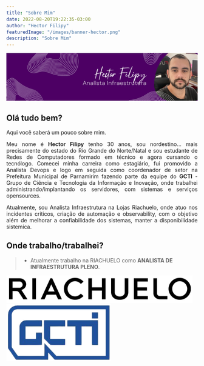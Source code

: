 ```yaml
---
title: "Sobre Mim"
date: 2022-08-20T19:22:35-03:00
author: "Hector Filipy"
featuredImage: "/images/banner-hector.png"
description: "Sobre Mim"
---
```


<center>
<img src="/images/banner-hector.png" alt="Hector Filipy"/>
</center>

## Olá tudo bem?

Aqui você saberá um pouco sobre mim.

<p style="text-align: justify;">Meu nome é <b>Hector Filipy</b> tenho 30 anos, sou nordestino... mais precisamente do estado do Rio Grande do Norte/Natal e sou estudante de Redes de Computadores formado em técnico e agora cursando o tecnólogo. Comecei minha carreira como estagiário, fui promovido a Analista Devops e logo em seguida como coordenador de setor na Prefeitura Municipal de Parnamirim fazendo parte da equipe do <b>GCTI</b> - Grupo de Ciência e Tecnologia da Informação e Inovação, onde trabalhei administrando/implantando os servidores, com sistemas e serviços opensources.</p>

<p style="text-align: justify;">Atualmente, sou Analista Infraestrutura na Lojas Riachuelo, onde atuo nos incidentes críticos, criação de automação e observability, com o objetivo além de melhorar a confiabilidade dos sistemas, manter a disponibilidade sistemica.</p>

## Onde trabalho/trabalhei?

> * Atualmente trabalho na RIACHUELO como **ANALISTA DE INFRAESTRUTURA PLENO**.

<div>
<img src="/images/work/riachuelo.png" alt="RIACHUELO" />
<img src="/images/work/gcti.png" alt="GCTI" />
</div>
